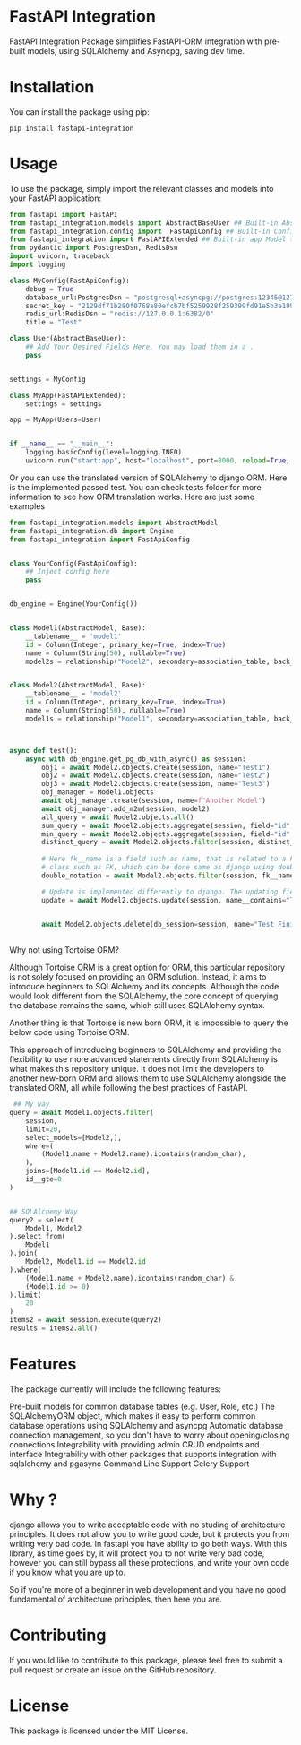 # FastAPI Integration
FastAPI Integration Package simplifies FastAPI-ORM integration with pre-built models, using SQLAlchemy and Asyncpg, saving dev time.

# Installation
You can install the package using pip:
```
pip install fastapi-integration
```

# Usage
To use the package, simply import the relevant classes and models into your FastAPI application:

```python
from fastapi import FastAPI
from fastapi_integration.models import AbstractBaseUser ## Built-in AbstractBaseUser  Model
from fastapi_integration.config import  FastApiConfig ## Built-in Config Model
from fastapi_integration import FastAPIExtended ## Built-in app Model that has all functionality supported
from pydantic import PostgresDsn, RedisDsn
import uvicorn, traceback
import logging

class MyConfig(FastApiConfig):
    debug = True
    database_url:PostgresDsn = "postgresql+asyncpg://postgres:12345@127.0.0.1:5432/test"   # Postgres Database URL
    secret_key = "2129df71b280f0768a80efcb7bf5259928f259399fd91e5b3e19991ce8806gp2"        # A Random Secret Key
    redis_url:RedisDsn = "redis://127.0.0.1:6382/0"                                        # Redis Database URL
    title = "Test"                                                                         # Website Title

class User(AbstractBaseUser):
    ## Add Your Desired Fields Here. You may load them in a .
    pass


settings = MyConfig

class MyApp(FastAPIExtended):
    settings = settings

app = MyApp(Users=User)


if __name__ == "__main__":
    logging.basicConfig(level=logging.INFO)
    uvicorn.run("start:app", host="localhost", port=8000, reload=True, workers=1)
```



Or you can use the translated version of SQLAlchemy to django ORM. Here is the implemented passed test.
You can check tests folder for more information to see how ORM translation works.
Here are just some examples

```python
from fastapi_integration.models import AbstractModel
from fastapi_integration.db import Engine
from fastapi_integration import FastApiConfig


class YourConfig(FastApiConfig):
    ## Inject config here
    pass


db_engine = Engine(YourConfig())


class Model1(AbstractModel, Base):
    __tablename__ = 'model1'
    id = Column(Integer, primary_key=True, index=True)
    name = Column(String(50), nullable=True)
    model2s = relationship("Model2", secondary=association_table, back_populates="model1s")


class Model2(AbstractModel, Base):
    __tablename__ = 'model2'
    id = Column(Integer, primary_key=True, index=True)
    name = Column(String(50), nullable=True)
    model1s = relationship("Model1", secondary=association_table, back_populates="model2s")



async def test():
    async with db_engine.get_pg_db_with_async() as session:
        obj1 = await Model2.objects.create(session, name="Test1")
        obj2 = await Model2.objects.create(session, name="Test2")
        obj3 = await Model2.objects.create(session, name="Test3")
        obj_manager = Model1.objects
        await obj_manager.create(session, name=f"Another Model")
        await obj_manager.add_m2m(session, model2)
        all_query = await Model2.objects.all()
        sum_query = await Model2.objects.aggregate(session, field="id", agg_func="sum")
        min_query = await Model2.objects.aggregate(session, field="id", agg_func="min")
        distinct_query = await Model2.objects.filter(session, distinct_fields=["name"], order_by="name")
        
        # Here fk__name is a field such as name, that is related to a Foreign Key relationship 
        # class such as FK, which can be done same as django using double line notation.
        double_notation = await Model2.objects.filter(session, fk__name__contains="Another Mod")

        # Update is implemented differently to django. The updating field will be injected as a parameter called data
        update = await Model2.objects.update(session, name__contains="Test", data={"name": "Test Finished"})
        

        await Model2.objects.delete(db_session=session, name="Test Finished")
        
```


Why not using Tortoise ORM?

Although Tortoise ORM is a great option for ORM, this particular repository is not solely focused on providing an ORM solution. Instead, it aims to introduce beginners to SQLAlchemy and its concepts. Although the code would look different from the SQLAlchemy, the core concept of querying the database remains the same, which still uses SQLAlchemy
syntax.

Another thing is that Tortoise is new born ORM, it is impossible to query the below code using Tortoise ORM.

This approach of introducing beginners to SQLAlchemy and providing the flexibility to use more advanced statements directly from SQLAlchemy is what makes this repository unique. It does not limit the developers to another new-born ORM and allows them to use SQLAlchemy alongside the translated ORM, all while following the best practices of FastAPI.


```python
 ## My way
query = await Model1.objects.filter(
    session,
    limit=20,
    select_models=[Model2,],
    where=( 
        (Model1.name + Model2.name).icontains(random_char), 
    ),
    joins=[Model1.id == Model2.id],
    id__gte=0
)


## SQLAlchemy Way
query2 = select(
    Model1, Model2
).select_from(
    Model1
).join(
    Model2, Model1.id == Model2.id
).where(
    (Model1.name + Model2.name).icontains(random_char) &
    (Model1.id >= 0)
).limit(
    20
)
items2 = await session.execute(query2)
results = items2.all()
```




# Features
The package currently will include the following features:

Pre-built models for common database tables (e.g. User, Role, etc.)
The SQLAlchemyORM object, which makes it easy to perform common database operations using SQLAlchemy and asyncpg
Automatic database connection management, so you don't have to worry about opening/closing connections
Integrability with providing admin CRUD endpoints and interface
Integrability with other packages that supports integration with sqlalchemy and pgasync
Command Line Support
Celery Support


# Why ?
django allows you to write acceptable code with no studing of architecture principles. 
It does not allow you to write good code, but it protects you from writing very bad code. In fastapi you have ability to go both ways.
With this library, as time goes by, it will protect you to not write very bad code, however you can still bypass all these protections, and write your own code if you know what you are up to.

So if you're more of a beginner in web development and you have no good fundamental of architecture principles, then here you are. 


# Contributing
If you would like to contribute to this package, please feel free to submit a pull request or create an issue on the GitHub repository.

# License
This package is licensed under the MIT License.